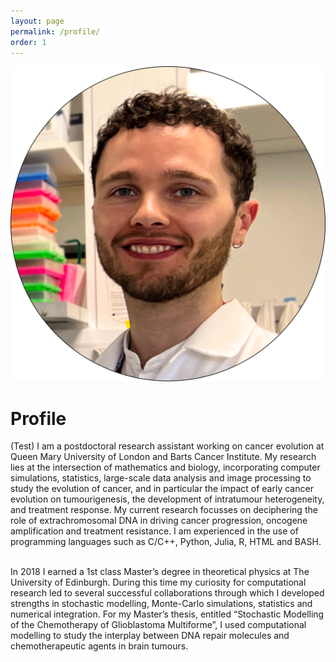 ```yaml
---
layout: page
permalink: /profile/
order: 1
---
```


<div class="profile-container">
  <div class="profile-image">
    <img src="/assets/images/profile_image.png" alt="">
  </div>
  <div class="profile-text">
    <h1>Profile</h1>
    <p>
     (Test) I am a postdoctoral research assistant working on cancer evolution at Queen Mary University of London and Barts Cancer Institute. My research lies at the intersection of mathematics and biology, incorporating computer simulations, statistics, large-scale data analysis and image processing to study the evolution of cancer, and in particular the impact of early cancer evolution on tumourigenesis, the development of intratumour heterogeneity, and treatment response. My current research focusses on deciphering the role of extrachromosomal DNA in driving cancer progression, oncogene amplification and treatment resistance. I am experienced in the use of programming languages such as C/C++, Python, Julia, R, HTML and BASH.<br><br>

In 2018 I earned a 1st class Master’s degree in theoretical physics at The University of Edinburgh. During this time my curiosity for computational research led to several successful collaborations through which I developed strengths in stochastic modelling, Monte-Carlo simulations, statistics and numerical integration. For my Master’s thesis, entitled “Stochastic Modelling of the Chemotherapy of Glioblastoma Multiforme”, I used computational modelling to study the interplay between DNA repair molecules and chemotherapeutic agents in brain tumours. 
    </p>
  </div>
</div>
